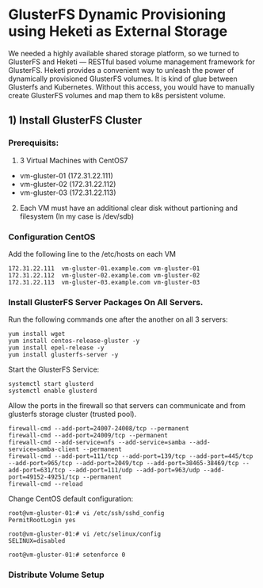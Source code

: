 # GlusterFS Dynamic Provisioning using Heketi as External Storage

We needed a highly available shared storage platform, so we turned to GlusterFS and Heketi — RESTful based volume management framework for GlusterFS. 
Heketi provides a convenient way to unleash the power of dynamically provisioned GlusterFS volumes. It is kind of glue between Glusterfs and Kubernetes. 
Without this access, you would have to manually create GlusterFS volumes and map them to k8s persistent volume.

## 1) Install GlusterFS Cluster

### Prerequisits:

1. 3 Virtual Machines with CentOS7
  - vm-gluster-01 (172.31.22.111)
  - vm-gluster-02 (172.31.22.112)
  - vm-gluster-03 (172.31.22.113)
2. Each VM must have an additional clear disk without partioning and filesystem (In my case is /dev/sdb)

### Configuration CentOS

Add the following line to the /etc/hosts on each VM

```
172.31.22.111  vm-gluster-01.example.com vm-gluster-01
172.31.22.112  vm-gluster-02.example.com vm-gluster-02
172.31.22.113  vm-gluster-03.example.com vm-gluster-03
```

### Install GlusterFS Server Packages On All Servers.

Run the following commands one after the another on all 3 servers:

```
yum install wget
yum install centos-release-gluster -y
yum install epel-release -y
yum install glusterfs-server -y
```

Start the GlusterFS Service:

```
systemctl start glusterd
systemctl enable glusterd
```

Allow the ports in the firewall so that servers can communicate and from glusterfs storage cluster (trusted pool).

```
firewall-cmd --add-port=24007-24008/tcp --permanent
firewall-cmd --add-port=24009/tcp --permanent
firewall-cmd --add-service=nfs --add-service=samba --add-service=samba-client --permanent
firewall-cmd --add-port=111/tcp --add-port=139/tcp --add-port=445/tcp --add-port=965/tcp --add-port=2049/tcp --add-port=38465-38469/tcp --add-port=631/tcp --add-port=111/udp --add-port=963/udp --add-port=49152-49251/tcp --permanent
firewall-cmd --reload
```

Change CentOS default configuration:

```
root@vm-gluster-01:# vi /etc/ssh/sshd_config
PermitRootLogin yes

root@vm-gluster-01:# vi /etc/selinux/config
SELINUX=disabled

root@vm-gluster-01:# setenforce 0
```

### Distribute Volume Setup

